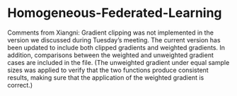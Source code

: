 # Homogeneous-Federated-Learning

Comments from Xiangni:
Gradient clipping was not implemented in the version we discussed during Tuesday’s meeting. The current version has been updated to include both clipped gradients and weighted gradients. In addition, comparisons between the weighted and unweighted gradient cases are included in the file. (The unweighted gradient under equal sample sizes was applied to verify that the two functions produce consistent results, making sure that the application of the weighted gradient is correct.)
